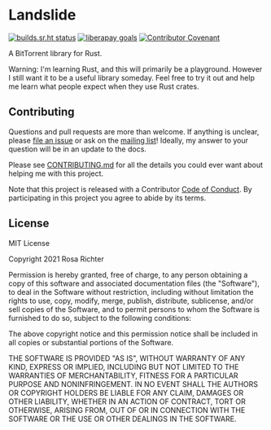 # Landslide

[![builds.sr.ht status](https://builds.sr.ht/~cosmicrose/landslide.svg)](https://builds.sr.ht/~cosmicrose/landslide)
[![liberapay goals](https://img.shields.io/liberapay/goal/rosa.svg?logo=liberapay)](https://liberapay.com/rosa)
[![Contributor Covenant](https://img.shields.io/badge/Contributor%20Covenant-v2.0%20adopted-ff69b4.svg)](code_of_conduct.md)

A BitTorrent library for Rust.

Warning: I'm learning Rust, and this will primarily be a playground.
However I still want it to be a useful library someday.
Feel free to try it out and help me learn what people expect when they use Rust crates.

## Contributing

Questions and pull requests are more than welcome.
If anything is unclear, please [file an issue](https://todo.sr.ht/~cosmicrose/landslide) or ask on the [mailing list]!
Ideally, my answer to your question will be in an update to the docs.

Please see [CONTRIBUTING.md](CONTRIBUTING.md) for all the details you could ever want about helping me with this project.

Note that this project is released with a Contributor [Code of Conduct].
By participating in this project you agree to abide by its terms.


## License

MIT License

Copyright 2021 Rosa Richter

Permission is hereby granted, free of charge, to any person obtaining a copy of
this software and associated documentation files (the "Software"), to deal in
the Software without restriction, including without limitation the rights to
use, copy, modify, merge, publish, distribute, sublicense, and/or sell copies
of the Software, and to permit persons to whom the Software is furnished to do
so, subject to the following conditions:

The above copyright notice and this permission notice shall be included in all
copies or substantial portions of the Software.

THE SOFTWARE IS PROVIDED "AS IS", WITHOUT WARRANTY OF ANY KIND, EXPRESS OR
IMPLIED, INCLUDING BUT NOT LIMITED TO THE WARRANTIES OF MERCHANTABILITY,
FITNESS FOR A PARTICULAR PURPOSE AND NONINFRINGEMENT. IN NO EVENT SHALL THE
AUTHORS OR COPYRIGHT HOLDERS BE LIABLE FOR ANY CLAIM, DAMAGES OR OTHER
LIABILITY, WHETHER IN AN ACTION OF CONTRACT, TORT OR OTHERWISE, ARISING FROM,
OUT OF OR IN CONNECTION WITH THE SOFTWARE OR THE USE OR OTHER DEALINGS IN THE
SOFTWARE.

[Code of Conduct]: code_of_conduct.md
[mailing list]: https://lists.sr.ht/~cosmicrose/public-inbox
